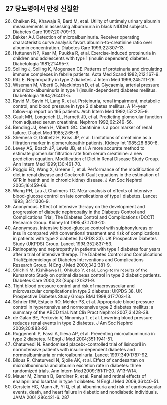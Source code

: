 ## 27 당뇨병에서 만성 신질환

26. Chaiken RL, Khawaja R, Bard M, et al. Utility of untimely urinary albumin measurements in assessing albuminuria in black NIDDM subjects. Diabetes Care 1997;20:709-13.
27. Bakker AJ. Detection of microalbuminuria. Receiver operating characteristic curve analysis favors albumin-to-creatinine ratio over albumin concentration. Diabetes Care 1999;22:307-13.
28. Huttunen NP, Kaar M, Puukka R, et al. Exercise-induced proteinuria in children and adolescents with type 1 (insulin dependent) diabetes. Diabetologia 1981;21:495-7.
29. Solling J, Solling K, Mogensen CE. Patterns of proteinuria and circulating immune complexes in febrile patients. Acta Med Scand 1982;212:167-9.
30. Ritz E. Nephropathy in type 2 diabetes. J Intern Med 1999;245:111-26.
31. Wiseman M, Viberti G, Mackintosh D, et al. Glycaemia, arterial pressure and micro-albuminuria in type 1 (insulin-dependent) diabetes mellitus. Diabetologia 1984;26:401-5.
32. Ravid M, Savin H, Lang R, et al. Proteinuria, renal impairment, metabolic control, and blood pressure in type 2 diabetes mellitus. A 14-year follow-up report on 195 patients. Arch Intern Med 1992;152:225-9.
33. Gault MH, Longerich LL, Harnett JD, et al. Predicting glomerular function from adjusted serum creatinine. Nephron 1992;62:249-56.
34. Bending JJ, Keen H, Viberti GC. Creatinine is a poor marker of renal failure. Diabet Med 1985;2:65-6.
35. Shemesh O, Golbetz H, Kriss JP, et al. Limitations of creatinine as a filtration marker in glomerulopathic patients. Kidney Int 1985;28:830-8.
36. Levey AS, Bosch JP, Lewis JB, et al. A more accurate method to estimate glomerular filtration rate from serum creatinine: a new prediction equation. Modification of Diet in Renal Disease Study Group. Ann Intern Med 1999;130:461-70.
37. Poggio ED, Wang X, Greene T, et al. Performance of the modification of diet in renal disease and Cockcroft-Gault equations in the estimation of GFR in health and in chronic kidney disease. J Am Soc Nephrol 2005;16:459-66.
38. Wang PH, Lau J, Chalmers TC. Meta-analysis of effects of intensive blood-glucose control on late complications of type I diabetes. Lancet 1993; 341:1306-9.
39. Anonymous. Effect of intensive therapy on the development and progression of diabetic nephropathy in the Diabetes Control and Complications Trial, The Diabetes Control and Complications (DCCT) Research Group. Kidney Int 1995;47:1703-20.
40. Anonymous. Intensive blood-glucose control with sulphonylureas or insulin compared with conventional treatment and risk of complications in patients with type 2 diabetes (UKPDS 33). UK Prospective Diabetes Study (UKPDS) Group. Lancet 1998;352:837-53.
41. Retinopathy and nephropathy in patients with type 1 diabetes four years after a trial of intensive therapy. The Diabetes Control and Complications Trial/Epidemiology of Diabetes Interventions and Complications Research Group. N Eng J Med 2000;342:381-9.
42. Shichiri M, Kishikawa H, Ohkubo Y, et al. Long-term results of the Kumamoto Study on optimal diabetes control in type 2 diabetic patients. Diabetes Care 2000;23 (Suppl 2):B21-9.
43. Tight blood pressure control and risk of macrovascular and microvascular complications in type 2 diabetes: UKPDS 38. UK Prospective Diabetes Study Group. BMJ 1998;317:703-13.
44. Schrier RW, Estacio RO, Mehler PS, et al. Appropriate blood pressure control in hypertensive and normotensive type 2 diabetes mellitus: a summary of the ABCD trial. Nat Clin Pract Nephrol 2007;3:428-38.
45. de Galan BE, Perkovic V, Ninomiya T, et al. Lowering blood pressure reduces renal events in type 2 diabetes. J Am Soc Nephrol 2009;20:883-92.
46. Ruggenenti P, Fassi A, Ilieva AP, et al. Preventing microalbuminuria in type 2 diabetes. N Engl J Med 2004;351:1941-51.
47. Chaturvedi N. Randomised placebo-controlled trial of lisinopril in normotensive patients with insulin-dependent diabetes and normoalbuminuria or microalbuminuria. Lancet 1997;349:1787-92.
48. Bilous R, Chaturvedi N, Sjoile AK, et al. Effect of candesartan on microalbuminuria and albumin excretion rate in diabetes: three randomized trials. Ann Intern Med 2009;151:11-20. W13-W14.
49. Mauer M, Zinman B, Gardiner R, et al. Renal and retinal effects of enalapril and losartan in type 1 diabetes. N Engl J Med 2009;361:40-51.
50. Gerstein HC, Mann JF, Yi Q, et al. Albuminuria and risk of cardiovascular events, death, and heart failure in diabetic and nondiabetic individuals. JAMA 2001;286:421-6.
<PAGE>287